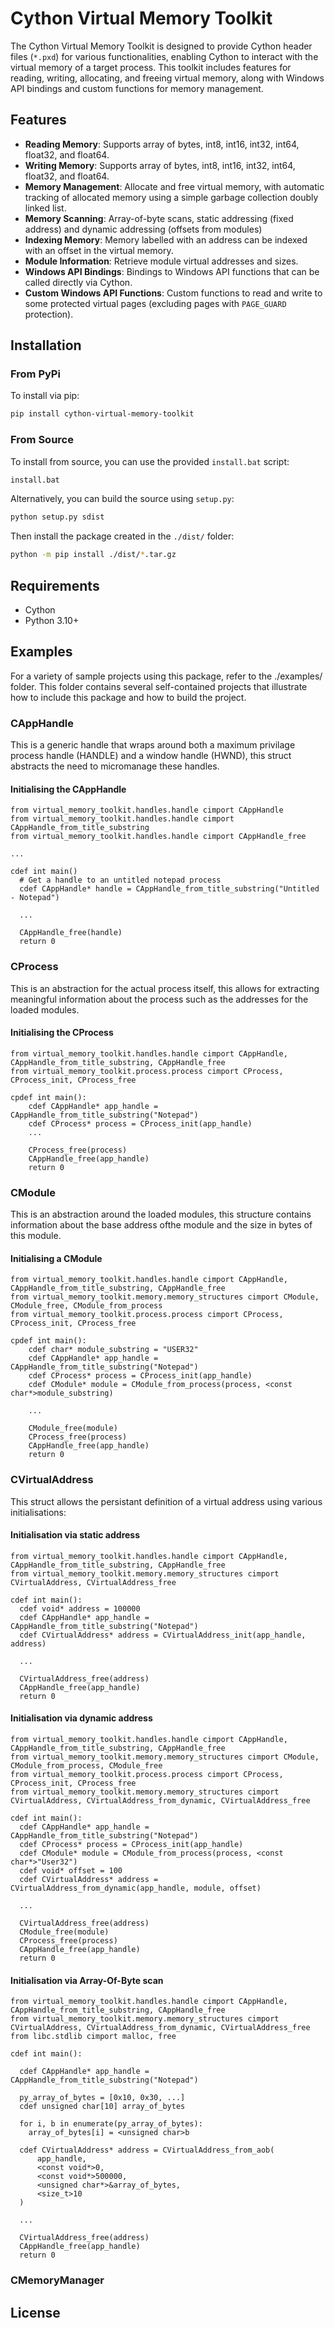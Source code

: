 # Cython Virtual Memory Toolkit

The Cython Virtual Memory Toolkit is designed to provide Cython header files (`*.pxd`) for various functionalities, enabling Cython to interact with the virtual memory of a target process. This toolkit includes features for reading, writing, allocating, and freeing virtual memory, along with Windows API bindings and custom functions for memory management.

## Features

- **Reading Memory**: Supports array of bytes, int8, int16, int32, int64, float32, and float64.
- **Writing Memory**: Supports array of bytes, int8, int16, int32, int64, float32, and float64.
- **Memory Management**: Allocate and free virtual memory, with automatic tracking of allocated memory using a simple garbage collection doubly linked list.
- **Memory Scanning**: Array-of-byte scans, static addressing (fixed address) and dynamic addressing (offsets from modules)
- **Indexing Memory**: Memory labelled with an address can be indexed with an offset in the virtual memory.
- **Module Information**: Retrieve module virtual addresses and sizes.
- **Windows API Bindings**: Bindings to Windows API functions that can be called directly via Cython.
- **Custom Windows API Functions**: Custom functions to read and write to some protected virtual pages (excluding pages with `PAGE_GUARD` protection).

## Installation

### From PyPi

To install via pip:

```bash
pip install cython-virtual-memory-toolkit
```

### From Source

To install from source, you can use the provided `install.bat` script:

```bash
install.bat
```

Alternatively, you can build the source using `setup.py`:

```bash
python setup.py sdist
```

Then install the package created in the `./dist/` folder:

```bash
python -m pip install ./dist/*.tar.gz
```
## Requirements
- Cython
- Python 3.10+

## Examples
For a variety of sample projects using this package, refer to the ./examples/ folder. This folder contains several self-contained projects that illustrate how to include this package and how to build the project. 

### CAppHandle
This is a generic handle that wraps around both a maximum privilage process handle (HANDLE) and a window handle (HWND), this struct abstracts the need to micromanage these handles.

#### Initialising the CAppHandle
```cython
from virtual_memory_toolkit.handles.handle cimport CAppHandle
from virtual_memory_toolkit.handles.handle cimport CAppHandle_from_title_substring
from virtual_memory_toolkit.handles.handle cimport CAppHandle_free

...

cdef int main()
  # Get a handle to an untitled notepad process
  cdef CAppHandle* handle = CAppHandle_from_title_substring("Untitled - Notepad")

  ...

  CAppHandle_free(handle)
  return 0

```

### CProcess
This is an abstraction for the actual process itself, this allows for extracting meaningful information about the process such as the addresses for the loaded modules.

#### Initialising the CProcess
```cython
from virtual_memory_toolkit.handles.handle cimport CAppHandle, CAppHandle_from_title_substring, CAppHandle_free
from virtual_memory_toolkit.process.process cimport CProcess, CProcess_init, CProcess_free

cpdef int main():
    cdef CAppHandle* app_handle = CAppHandle_from_title_substring("Notepad")
    cdef CProcess* process = CProcess_init(app_handle)
    ...

    CProcess_free(process)
    CAppHandle_free(app_handle)
    return 0

```

### CModule
This is an abstraction around the loaded modules, this structure contains information about the base address ofthe module and the size in bytes of this module.

#### Initialising a CModule

```cython
from virtual_memory_toolkit.handles.handle cimport CAppHandle, CAppHandle_from_title_substring, CAppHandle_free
from virtual_memory_toolkit.memory.memory_structures cimport CModule, CModule_free, CModule_from_process
from virtual_memory_toolkit.process.process cimport CProcess, CProcess_init, CProcess_free

cpdef int main():
    cdef char* module_substring = "USER32"
    cdef CAppHandle* app_handle = CAppHandle_from_title_substring("Notepad")
    cdef CProcess* process = CProcess_init(app_handle)
    cdef CModule* module = CModule_from_process(process, <const char*>module_substring)

    ...

    CModule_free(module)
    CProcess_free(process)
    CAppHandle_free(app_handle)
    return 0

```

### CVirtualAddress
This struct allows the persistant definition of a virtual address using various initialisations:

#### Initialisation via static address 
```cython
from virtual_memory_toolkit.handles.handle cimport CAppHandle, CAppHandle_from_title_substring, CAppHandle_free
from virtual_memory_toolkit.memory.memory_structures cimport CVirtualAddress, CVirtualAddress_free

cdef int main():
  cdef void* address = 100000
  cdef CAppHandle* app_handle = CAppHandle_from_title_substring("Notepad")
  cdef CVirtualAddress* address = CVirtualAddress_init(app_handle, address)

  ...

  CVirtualAddress_free(address)
  CAppHandle_free(app_handle)
  return 0

```

#### Initialisation via dynamic address 
```cython
from virtual_memory_toolkit.handles.handle cimport CAppHandle, CAppHandle_from_title_substring, CAppHandle_free
from virtual_memory_toolkit.memory.memory_structures cimport CModule, CModule_from_process, CModule_free
from virtual_memory_toolkit.process.process cimport CProcess, CProcess_init, CProcess_free
from virtual_memory_toolkit.memory.memory_structures cimport CVirtualAddress, CVirtualAddress_from_dynamic, CVirtualAddress_free

cdef int main():
  cdef CAppHandle* app_handle = CAppHandle_from_title_substring("Notepad")
  cdef CProcess* process = CProcess_init(app_handle)
  cdef CModule* module = CModule_from_process(process, <const char*>"User32")
  cdef void* offset = 100
  cdef CVirtualAddress* address = CVirtualAddress_from_dynamic(app_handle, module, offset)

  ...

  CVirtualAddress_free(address)
  CModule_free(module)
  CProcess_free(process)
  CAppHandle_free(app_handle)
  return 0

```

#### Initialisation via Array-Of-Byte scan 
```cython
from virtual_memory_toolkit.handles.handle cimport CAppHandle, CAppHandle_from_title_substring, CAppHandle_free
from virtual_memory_toolkit.memory.memory_structures cimport CVirtualAddress, CVirtualAddress_from_dynamic, CVirtualAddress_free
from libc.stdlib cimport malloc, free 

cdef int main():

  cdef CAppHandle* app_handle = CAppHandle_from_title_substring("Notepad")

  py_array_of_bytes = [0x10, 0x30, ...]
  cdef unsigned char[10] array_of_bytes

  for i, b in enumerate(py_array_of_bytes):
    array_of_bytes[i] = <unsigned char>b
      
  cdef CVirtualAddress* address = CVirtualAddress_from_aob(
      app_handle,
      <const void*>0,
      <const void*>500000,
      <unsigned char*>&array_of_bytes,
      <size_t>10
  )

  ...

  CVirtualAddress_free(address)
  CAppHandle_free(app_handle)
  return 0

```


### CMemoryManager

## License

